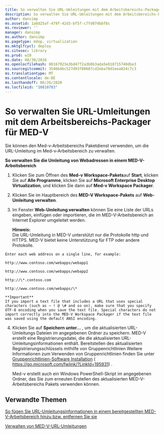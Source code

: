 ```yaml
---
title: So verwalten Sie URL-Umleitungen mit dem Arbeitsbereichs-Packager für MED-V
description: So verwalten Sie URL-Umleitungen mit dem Arbeitsbereichs-Packager für MED-V
author: dansimp
ms.assetid: 1a8d25af-479f-42d3-bf5f-c7fd974bbf8c
ms.reviewer: ''
manager: dansimp
ms.author: dansimp
ms.pagetype: mdop, virtualization
ms.mktglfcycl: deploy
ms.sitesec: library
ms.prod: w10
ms.date: 08/30/2016
ms.openlocfilehash: 88167923e3bd47f2a3b0b3ada5e818715740dbe3
ms.sourcegitcommit: 354664bc527d93f80687cd2eba70d1eea024c7c3
ms.translationtype: MT
ms.contentlocale: de-DE
ms.lasthandoff: 06/26/2020
ms.locfileid: "10810783"
---
```

# So verwalten Sie URL-Umleitungen mit dem Arbeitsbereichs-Packager für MED-V


Sie können den Med-v-Arbeitsbereichs Paketdienst verwenden, um die URL-Umleitung im Med-v-Arbeitsbereich zu verwalten.

**So verwalten Sie die Umleitung von Webadressen in einem MED-V-Arbeitsbereich**

1.  Klicken Sie zum Öffnen des **Med-v Workspace-Pakets**auf **Start**, klicken Sie auf **Alle Programme**, klicken Sie auf **Microsoft Enterprise Desktop Virtualization**, und klicken Sie dann auf **Med-v Workspace Packager**.

2.  Klicken Sie im Hauptbereich des **MED-V Workspace-Pakets** auf **Web-Umleitung verwalten**.

3.  Im Fenster **Web-Umleitung verwalten** können Sie eine Liste der URLs eingeben, einfügen oder importieren, die im MED-V-Arbeitsbereich an Internet Explorer umgeleitet werden.

    **Hinweis:**  
    Die URL-Umleitung in MED-V unterstützt nur die Protokolle http und HTTPS. MED-V bietet keine Unterstützung für FTP oder andere Protokolle.



~~~
Enter each web address on a single line, for example:

http://www.contoso.com/webapps/webapp1

http://www.contoso.com/webapps/webapp2

http://\*.contoso.com

http://www.contoso.com/webapps/\*

**Important**  
If you import a text file that includes a URL that uses special characters (such as ~ ! @ \# and so on), make sure that you specify UTF-8 encoding when you save the text file. Special characters do not import correctly into the MED-V Workspace Packager if the text file was saved using the default ANSI encoding.
~~~



4. Klicken Sie auf **Speichern unter...** , um die aktualisierten URL-Umleitungs Dateien im angegebenen Ordner zu speichern. MED-V erstellt eine Registrierungsdatei, die die aktualisierten URL-Umleitungsinformationen enthält. Bereitstellen des aktualisierten Registrierungsschlüssels mithilfe von Gruppenrichtlinien Weitere Informationen zum Verwenden von Gruppenrichtlinien finden Sie unter [Gruppenrichtlinien-Software Installation](https://go.microsoft.com/fwlink/?LinkId=195931) ( https://go.microsoft.com/fwlink/?LinkId=195931) .

   Med-v erstellt auch ein Windows PowerShell-Skript im angegebenen Ordner, das Sie zum erneuten Erstellen des aktualisierten MED-V-Arbeitsbereichs Pakets verwenden können.

## Verwandte Themen


[So fügen Sie URL-Umleitungsinformationen in einem bereitgestellten MED-V-Arbeitsbereich hinzu bzw. entfernen Sie sie](how-to-add-or-remove-url-redirection-information-in-a-deployed-med-v-workspace.md)

[Verwalten von MED-V-URL-Umleitungen](manage-med-v-url-redirection.md)









